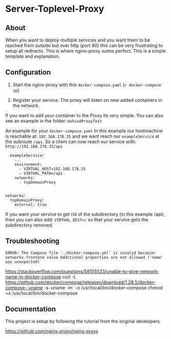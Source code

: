 # Server-Toplevel-Proxy

## About

When you want to deploy multiple services and you want them to be reached from outside but over http (port 80) this can be very frustrating to setup all redirects. This is where nginx-proxy suites perfect. This is a simple template and explanation.


## Configuration

1. Start the nginx-proxy with this ```docker-compose.yaml``` (```> docker-compose up```).


2. Register your service. The proxy will listen on new added containers in the network.

If you want to add your container to the Proxy its very simple. You can also see an example in the folder: ```behindProxyTest```

An example for your ```docker-compose.yaml```
In this example our hostmachine is reachable at: ```192.168.178.35``` and we want reach our ```exampleService``` at the subroute ```/api```.
So a client can now reach our service with: ```http://192.168.178.35/api```

```
  exampleService:
    ...
    environment:
      - VIRTUAL_HOST=192.168.178.35
      - VIRTUAL_PATH=/api
    networks:
      - topDomainProxy


networks:
  topDomainProxy:
    external: true
```

If you want your service to get rid of the subdirectory (in this example /api), then you can also add: ```VIRTUAL_DEST=/``` so that your service gets the subdirectory removed. 

## Troubleshooting
`ERROR: The Compose file './docker-compose.yml' is invalid because:
networks.frontend value Additional properties are not allowed ('name' was unexpected)`

https://stackoverflow.com/questions/58155523/unable-to-give-network-name-in-docker-compose
curl -L https://github.com/docker/compose/releases/download/1.28.5/docker-compose-`uname -s`-`uname -m` -o /usr/local/bin/docker-compose
chmod +x /usr/local/bin/docker-compose


## Documentation

This project is setup by following the tutorial from the original developers.

https://github.com/nginx-proxy/nginx-proxy